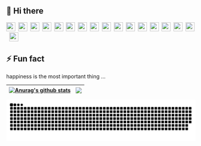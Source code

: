 ## 👋 Hi there 
<code><img width="24" height="24" src="https://cdn.svgporn.com/logos/html-5.svg"></code>&nbsp;
<code><img width="24" height="24" src="https://cdn.svgporn.com/logos/css-3.svg"></code>&nbsp;
<code><img width="24" height="24" src="https://cdn.svgporn.com/logos/sass.svg"></code>&nbsp;
<code><img width="24" height="24" src="https://cdn.svgporn.com/logos/javascript.svg"></code>&nbsp;
<code><img width="24" height="24" src="https://cdn.svgporn.com/logos/typescript-icon.svg"></code>&nbsp;
<code><img width="24" height="24" src="https://cdn.svgporn.com/logos/vue.svg"></code>&nbsp;
<code><img width="24" height="24" src="https://cdn.svgporn.com/logos/vitejs.svg"></code>&nbsp;
<code><img width="24" height="24" src="https://cdn.svgporn.com/logos/react.svg"></code>&nbsp;
<code><img width="24" height="24" src="https://cdn.svgporn.com/logos/nuxt-icon.svg"></code>&nbsp;
<code><img width="24" height="24" src="https://cdn.svgporn.com/logos/flutter.svg"></code>&nbsp;
<code><img width="24" height="24" src="https://cdn.svgporn.com/logos/nodejs-icon-alt.svg"></code>&nbsp;
<code><img width="24" height="24" src="https://cdn.svgporn.com/logos/nestjs.svg"></code>&nbsp;
<code><img width="24" height="24" src="https://cdn.svgporn.com/logos/mongodb-icon.svg"></code>&nbsp;
<code><img width="24" height="24" src="https://cdn.svgporn.com/logos/mysql.svg"></code>&nbsp;
<code><img width="24" height="24" src="https://cdn.svgporn.com/logos/docker.svg"></code>&nbsp;
<code><img width="24" height="24" src="https://cdn.svgporn.com/logos/nginx.svg"></code>&nbsp;
<code><img width="24" height="24" src="https://cdn.svgporn.com/logos/jenkins.svg"></code>&nbsp;

## ⚡ Fun fact

happiness is the most important thing ...

| <a href="https://github.com/Jhaidi"><img align="center" src="https://github-readme-stats.vercel.app/api?username=Jhaidi&show_icons=true&theme=vue&hide=prs&hide_border=true&count_private=true" alt="Anurag's github stats" /></a> | <a href="https://github.com/Jhaidi"><img align="center" src="https://github-readme-stats.vercel.app/api/top-langs/?username=Jhaidi&theme=vue&layout=compact&hide_border=true" /></a> |
| ---------------------------------------------------------------------------------------------------------------------------------------------------------------------------------------------------------------------------------- | ------------------------------------------------------------------------------------------------------------------------------------------------------------------------------------ |

<picture>
  <source media="(prefers-color-scheme: dark)" srcset="https://raw.githubusercontent.com/Jinx-1120/Jinx-1120/output/github-snake-dark.svg">
  <source media="(prefers-color-scheme: light)" srcset="https://raw.githubusercontent.com/Jinx-1120/Jinx-1120/output/github-snake.svg">
  <img alt="github contribution grid snake animation" src="https://raw.githubusercontent.com/Jinx-1120/Jinx-1120/output/github-snake.svg">
</picture>